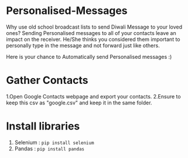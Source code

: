 # Personalised-Messages

Why use old school broadcast lists to send Diwali Message to your loved ones? Sending Personalised messages to all of your contacts leave an impact on the receiver. He/She thinks you considered them important to personally type in the message and not forward just like others.

Here is your chance to Automatically send Personalised messages :)

# Gather Contacts

1.Open Google Contacts webpage and export your contacts.
2.Ensure to keep this csv as "google.csv" and keep it in the same folder.

# Install libraries


1) Selenium : `pip install selenium `
2) Pandas : `pip install pandas`
